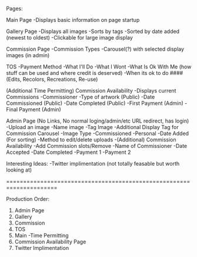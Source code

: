 Pages:

Main Page
-Displays basic information on page startup

Gallery Page
-Displays all images
-Sorts by tags
-Sorted by date added (newest to oldest)
-Clickable for large image display

Commission Page
-Commission Types
    -Carousel(?) with selected display images (in admin)

TOS
-Payment Method
-What I'll Do
-What I Wont
-What Is Ok With Me (how stuff can be used and where credit is deserved)
-When its ok to do #### (Edits, Recolors, Recreations, Re-use)

(Additional Time Permitting) Commission Availability
-Displays current Commissions
    -Commissioner
    -Type of artwork (Public)
    -Date Commissioned (Public)
    -Date Completed (Public)
    -First Payment (Admin)
    -Final Payment (Admin)

Admin Page (No Links, No normal loging/admin/etc URL redirect, has login)
-Upload an image
    -Name image
    -Tag Image
        -Additional Display Tag for Commission Carousel
        -Image Type
        -Commissioned
        -Personal
    -Date Added (For sorting)
-Method to edit/delete uploads
-(Additional) Commission Availability
    -Add Commission slots/Remove
    -Name of Commissioner
    -Date Accepted
    -Date Completed
    -Payment 1
    -Payment 2

Interesting Ideas:
-Twitter implimentation (not totally feasable but worth looking at)

=====================================================================

Production Order:
1. Admin Page
2. Gallery
3. Commission
4. TOS
5. Main
-Time Permitting
6. Commission Availability Page
7. Twitter Implimentation





